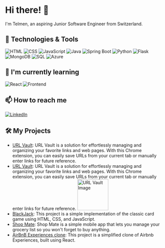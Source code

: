 # Hi there! 👋

I'm Telmen, an aspiring Junior Software Engineer from Switzerland.

## 🔧 Technologies & Tools

![HTML](https://img.shields.io/badge/-HTML-333333?style=flat&logo=html5)
![CSS](https://img.shields.io/badge/-CSS-333333?style=flat&logo=css3)
![JavaScript](https://img.shields.io/badge/-JavaScript-333333?style=flat&logo=javascript)
![Java](https://img.shields.io/badge/-Java-333333?style=flat&logo=java)
![Spring Boot](https://img.shields.io/badge/-Spring%20Boot-333333?style=flat&logo=spring)
![Python](https://img.shields.io/badge/-Python-333333?style=flat&logo=python)
![Flask](https://img.shields.io/badge/-Flask-333333?style=flat&logo=flask)
![MongoDB](https://img.shields.io/badge/-MongoDB-333333?style=flat&logo=mongodb)
![SQL](https://img.shields.io/badge/-SQL-333333?style=flat&logo=postgresql)
![Azure](https://img.shields.io/badge/-Azure-333333?style=flat&logo=microsoft-azure)


## 🌱 I'm currently learning

![React](https://img.shields.io/badge/-React-333333?style=flat&logo=react)
![Frontend](https://img.shields.io/badge/-Frontend-333333?style=flat)

## 📫 How to reach me

[![LinkedIn](https://img.shields.io/badge/LinkedIn-Profile-0077B5?style=flat&logo=linkedin&logoColor=white)](https://www.linkedin.com/in/telmen-munkhbaatar-96b046285/)


## 🛠️ My Projects

- [URL Vault](https://github.com/VanqCoding/JavaScript_ChromeExtension): URL Vault is a solution for effortlessly managing and organizing your favorite links and web pages. With this Chrome extension, you can easily save URLs from your current tab or manually enter links for future reference.
- [URL Vault](https://github.com/VanqCoding/JavaScript_ChromeExtension): URL Vault is a solution for effortlessly managing and organizing your favorite links and web pages. With this Chrome extension, you can easily save URLs from your current tab or manually enter links for future reference.
  <img src="https://github.com/VanqCoding/JavaScript_ShopMate/Screenshot.png" alt="URL Vault Image" width="100"/>
- [BlackJack](https://github.com/VanqCoding/JavaScript_BlackJack): This project is a simple implementation of the classic card game using HTML, CSS, and JavaScript.
- [Shop Mate](https://github.com/VanqCoding/ShopMate): Shop Mate is a simple mobile app that lets you manage your grocery list so you won't forget to buy anything.
- [AirBnB Experiences clone](https://github.com/VanqCoding/REACT_airbnb-clone): This project is a simplified clone of Airbnb Experiences, built using React.
